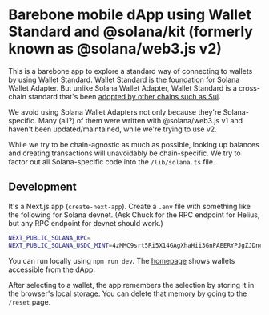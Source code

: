 # Barebone mobile dApp using Wallet Standard and @solana/kit (formerly known as @solana/web3.js v2)
This is a barebone app to explore a standard way of connecting to wallets by using [Wallet Standard](https://github.com/wallet-standard/wallet-standard). Wallet Standard is the [foundation](https://docs.phantom.com/developer-powertools/wallet-standard) for Solana Wallet Adapter. But unlike Solana Wallet Adapter, Wallet Standard is a cross-chain standard that's been [adopted by other chains such as Sui](https://docs.sui.io/standards/wallet-standard#managing-wallets).

We avoid using Solana Wallet Adapters not only because they're Solana-specific. Many (all?) of them were written with @solana/web3.js v1 and haven't been updated/maintained, while we're trying to use v2.

While we try to be chain-agnostic as much as possible, looking up balances and creating transactions will unavoidably be chain-specific. We try to factor out all Solana-specific code into the `/lib/solana.ts` file.

## Development
It's a Next.js app (`create-next-app`). Create a `.env` file with something like the following for Solana devnet. (Ask Chuck for the RPC endpoint for Helius, but any RPC endpoint for devnet should work.)
```sh
NEXT_PUBLIC_SOLANA_RPC=
NEXT_PUBLIC_SOLANA_USDC_MINT=4zMMC9srt5Ri5X14GAgXhaHii3GnPAEERYPJgZJDncDU
```

You can run locally using `npm run dev`. The [homepage](http://localhost:3000/) shows wallets accessible from the dApp.

After selecting to a wallet, the app remembers the selection by storing it in the browser's local storage. You can delete that memory by going to the `/reset` page.
